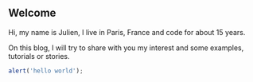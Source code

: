 ## Welcome

Hi, my name is Julien, I live in Paris, France and code for about 15 years.

On this blog, I will try to share with you my interest and some examples, tutorials or stories.

```javascript
alert('hello world');
```
